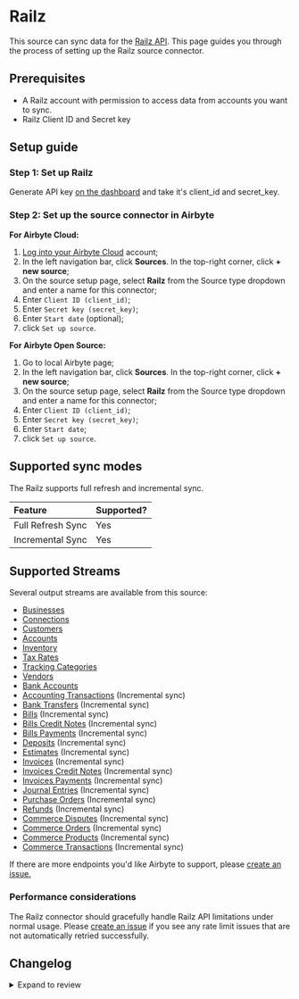 # Railz

This source can sync data for the [Railz API](https://docs.railz.ai/).
This page guides you through the process of setting up the Railz source connector.

## Prerequisites

- A Railz account with permission to access data from accounts you want to sync.
- Railz Client ID and Secret key

## Setup guide

### Step 1: Set up Railz

Generate API key [on the dashboard](https://dashboard.railz.ai/developers/api-keys) and take it's client_id and secret_key.

### Step 2: Set up the source connector in Airbyte

<!-- env:cloud -->

**For Airbyte Cloud:**

1. [Log into your Airbyte Cloud](https://cloud.airbyte.com/workspaces) account;
2. In the left navigation bar, click **Sources**. In the top-right corner, click **+ new source**;
3. On the source setup page, select **Railz** from the Source type dropdown and enter a name for this connector;
4. Enter `Client ID (client_id)`;
5. Enter `Secret key (secret_key)`;
6. Enter `Start date` (optional);
7. click `Set up source`.
<!-- /env:cloud -->

<!-- env:oss -->

**For Airbyte Open Source:**

1. Go to local Airbyte page;
2. In the left navigation bar, click **Sources**. In the top-right corner, click **+ new source**;
3. On the source setup page, select **Railz** from the Source type dropdown and enter a name for this connector;
4. Enter `Client ID (client_id)`;
5. Enter `Secret key (secret_key)`;
6. Enter `Start date`;
7. click `Set up source`.
<!-- /env:oss -->

## Supported sync modes

The Railz supports full refresh and incremental sync.

| Feature           | Supported? |
| :---------------- | :--------- |
| Full Refresh Sync | Yes        |
| Incremental Sync  | Yes        |

## Supported Streams

Several output streams are available from this source:

- [Businesses](https://docs.railz.ai/reference/get-businesses)
- [Connections](https://docs.railz.ai/reference/getconnections)
- [Customers](https://docs.railz.ai/reference/getcustomers)
- [Accounts](https://docs.railz.ai/reference/getaccounts)
- [Inventory](https://docs.railz.ai/reference/getinventory)
- [Tax Rates](https://docs.railz.ai/reference/gettaxrates)
- [Tracking Categories](https://docs.railz.ai/reference/get-trackingcategories)
- [Vendors](https://docs.railz.ai/reference/getvendors)
- [Bank Accounts](https://docs.railz.ai/reference/get-bankaccounts)
- [Accounting Transactions](https://docs.railz.ai/reference/get-accountingtransactions) \(Incremental sync\)
- [Bank Transfers](https://docs.railz.ai/reference/get-banktransfers) \(Incremental sync\)
- [Bills](https://docs.railz.ai/reference/getbills) \(Incremental sync\)
- [Bills Credit Notes](https://docs.railz.ai/reference/bill-creditnotes) \(Incremental sync\)
- [Bills Payments](https://docs.railz.ai/reference/getbillspayments) \(Incremental sync\)
- [Deposits](https://docs.railz.ai/reference/get-deposits) \(Incremental sync\)
- [Estimates](https://docs.railz.ai/reference/get-estimates) \(Incremental sync\)
- [Invoices](https://docs.railz.ai/reference/getinvoices) \(Incremental sync\)
- [Invoices Credit Notes](https://docs.railz.ai/reference/get-invoice-creditnotes) \(Incremental sync\)
- [Invoices Payments](https://docs.railz.ai/reference/getinvoicespayments) \(Incremental sync\)
- [Journal Entries](https://docs.railz.ai/reference/get-journalentries) \(Incremental sync\)
- [Purchase Orders](https://docs.railz.ai/reference/get-purchaseorder) \(Incremental sync\)
- [Refunds](https://docs.railz.ai/reference/get-refund) \(Incremental sync\)
- [Commerce Disputes](https://docs.railz.ai/reference/dispute) \(Incremental sync\)
- [Commerce Orders](https://docs.railz.ai/reference/order) \(Incremental sync\)
- [Commerce Products](https://docs.railz.ai/reference/product) \(Incremental sync\)
- [Commerce Transactions](https://docs.railz.ai/reference/transactions) \(Incremental sync\)

If there are more endpoints you'd like Airbyte to support, please [create an issue.](https://github.com/airbytehq/airbyte/issues/new/choose)

### Performance considerations

The Railz connector should gracefully handle Railz API limitations under normal usage. Please [create an issue](https://github.com/airbytehq/airbyte/issues) if you see any rate limit issues that are not automatically retried successfully.

## Changelog

<details>
  <summary>Expand to review</summary>

| Version | Date       | Pull Request                                             | Subject           |
| :------ | :--------- | :------------------------------------------------------- | :---------------- |
| 0.2.12 | 2025-10-14 | [61066](https://github.com/airbytehq/airbyte/pull/61066) | Update dependencies |
| 0.2.11 | 2025-05-24 | [60560](https://github.com/airbytehq/airbyte/pull/60560) | Update dependencies |
| 0.2.10 | 2025-05-10 | [60145](https://github.com/airbytehq/airbyte/pull/60145) | Update dependencies |
| 0.2.9 | 2025-05-03 | [59502](https://github.com/airbytehq/airbyte/pull/59502) | Update dependencies |
| 0.2.8 | 2025-04-27 | [59087](https://github.com/airbytehq/airbyte/pull/59087) | Update dependencies |
| 0.2.7 | 2025-04-19 | [58477](https://github.com/airbytehq/airbyte/pull/58477) | Update dependencies |
| 0.2.6 | 2025-04-12 | [57878](https://github.com/airbytehq/airbyte/pull/57878) | Update dependencies |
| 0.2.5 | 2025-04-05 | [57324](https://github.com/airbytehq/airbyte/pull/57324) | Update dependencies |
| 0.2.4 | 2025-03-29 | [56792](https://github.com/airbytehq/airbyte/pull/56792) | Update dependencies |
| 0.2.3 | 2025-03-22 | [56177](https://github.com/airbytehq/airbyte/pull/56177) | Update dependencies |
| 0.2.2 | 2025-03-08 | [53971](https://github.com/airbytehq/airbyte/pull/53971) | Update dependencies |
| 0.2.1 | 2025-02-24 | [54164](https://github.com/airbytehq/airbyte/pull/54164) | Remove stream_state interpolation from record filter |
| 0.2.0 | 2025-02-05 | [47244](https://github.com/airbytehq/airbyte/pull/47244) | Migrate to manifest only format |
| 0.1.26 | 2025-02-01 | [52978](https://github.com/airbytehq/airbyte/pull/52978) | Update dependencies |
| 0.1.25 | 2025-01-25 | [52519](https://github.com/airbytehq/airbyte/pull/52519) | Update dependencies |
| 0.1.24 | 2025-01-18 | [51928](https://github.com/airbytehq/airbyte/pull/51928) | Update dependencies |
| 0.1.23 | 2025-01-11 | [51318](https://github.com/airbytehq/airbyte/pull/51318) | Update dependencies |
| 0.1.22 | 2025-01-04 | [50926](https://github.com/airbytehq/airbyte/pull/50926) | Update dependencies |
| 0.1.21 | 2024-12-28 | [50699](https://github.com/airbytehq/airbyte/pull/50699) | Update dependencies |
| 0.1.20 | 2024-12-21 | [50266](https://github.com/airbytehq/airbyte/pull/50266) | Update dependencies |
| 0.1.19 | 2024-12-14 | [49067](https://github.com/airbytehq/airbyte/pull/49067) | Starting with this version, the Docker image is now rootless. Please note that this and future versions will not be compatible with Airbyte versions earlier than 0.64 |
| 0.1.18 | 2024-10-28 | [47114](https://github.com/airbytehq/airbyte/pull/47114) | Update dependencies |
| 0.1.17 | 2024-10-12 | [46786](https://github.com/airbytehq/airbyte/pull/46786) | Update dependencies |
| 0.1.16 | 2024-10-05 | [46462](https://github.com/airbytehq/airbyte/pull/46462) | Update dependencies |
| 0.1.15 | 2024-09-28 | [46182](https://github.com/airbytehq/airbyte/pull/46182) | Update dependencies |
| 0.1.14 | 2024-09-21 | [45811](https://github.com/airbytehq/airbyte/pull/45811) | Update dependencies |
| 0.1.13 | 2024-09-14 | [45576](https://github.com/airbytehq/airbyte/pull/45576) | Update dependencies |
| 0.1.12 | 2024-09-07 | [45317](https://github.com/airbytehq/airbyte/pull/45317) | Update dependencies |
| 0.1.11 | 2024-08-31 | [45036](https://github.com/airbytehq/airbyte/pull/45036) | Update dependencies |
| 0.1.10 | 2024-08-24 | [44649](https://github.com/airbytehq/airbyte/pull/44649) | Update dependencies |
| 0.1.9 | 2024-08-17 | [44206](https://github.com/airbytehq/airbyte/pull/44206) | Update dependencies |
| 0.1.8 | 2024-08-12 | [43801](https://github.com/airbytehq/airbyte/pull/43801) | Update dependencies |
| 0.1.7 | 2024-08-10 | [43541](https://github.com/airbytehq/airbyte/pull/43541) | Update dependencies |
| 0.1.6 | 2024-08-03 | [43288](https://github.com/airbytehq/airbyte/pull/43288) | Update dependencies |
| 0.1.5 | 2024-07-27 | [42674](https://github.com/airbytehq/airbyte/pull/42674) | Update dependencies |
| 0.1.4 | 2024-07-20 | [40029](https://github.com/airbytehq/airbyte/pull/40029) | Update dependencies |
| 0.1.3 | 2024-07-19 | [42125](https://github.com/airbytehq/airbyte/pull/42125) | Fix Python MRO bug |
| 0.1.2 | 2024-05-21 | [38545](https://github.com/airbytehq/airbyte/pull/38545) | [autopull] base image + poetry + up_to_date |
| 0.1.1 | 2023-02-16 | [20960](https://github.com/airbytehq/airbyte/pull/20960) | New Source: Railz |

</details>
